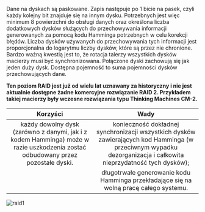 Dane na dyskach są paskowane. Zapis następuje po 1 bicie na pasek, czyli każdy kolejny bit znajduje się na innym dysku. Potrzebnych jest więc minimum 8 powierzchni do obsługi danych oraz określona liczba dodatkowych dysków służących do przechowywania informacji generowanych za pomocą kodu Hamminga potrzebnych w celu korekcji błędów. Liczba dysków używanych do przechowywania tych informacji jest proporcjonalna do logarytmu liczby dysków, które są przez nie chronione. Bardzo ważną kwestią jest to, że rotacja talerzy wszystkich dysków macierzy musi być synchronizowana. Połączone dyski zachowują się jak jeden duży dysk. Dostępna pojemność to suma pojemności dysków przechowujących dane.

**Ten poziom RAID jest już od wielu lat uznawany za historyczny i nie jest aktualnie dostępne żadne komercyjne rozwiązanie RAID 2. Przykładem takiej macierzy były wczesne rozwiązania typu Thinking Machines CM-2.**

|                                                               Korzyści                                                              |                                                                                 Wady                                                                                |
|:-----------------------------------------------------------------------------------------------------------------------------------:|:-------------------------------------------------------------------------------------------------------------------------------------------------------------------:|
| każdy dowolny dysk (zarówno z   danymi, jak i z kodem Hamminga) może w razie uszkodzenia zostać odbudowany   przez pozostałe dyski. | konieczność dokładnej synchronizacji wszystkich dysków zawierających kod   Hamminga (w przeciwnym wypadku dezorganizacja i całkowita nieprzydatność tych   dysków); |
|                                                                                                                                     | długotrwałe generowanie kodu Hamminga przekładające się na wolną pracę   całego systemu.                                                                            |


![raid1](3_2_1_raid2.png)
